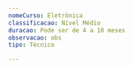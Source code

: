 ```yaml
---
nomeCurso: Eletrônica
classificacao: Nível Médio
duracao: Pode ser de 4 a 18 meses
observacao: obs
tipo: Técnico

---
```


